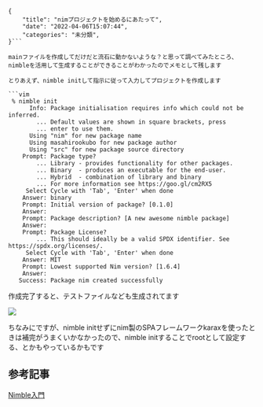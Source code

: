 ```metadata
{
    "title": "nimプロジェクトを始めるにあたって",
    "date": "2022-04-06T15:07:44",
    "categories": "未分類",
}```

mainファイルを作成してだけだと流石に動かないような？と思って調べてみたところ、nimbleを活用して生成することができることがわかったのでメモとして残します

とりあえず、nimble initして指示に従って入力してプロジェクトを作成します

```vim
 % nimble init
      Info: Package initialisation requires info which could not be inferred.
        ... Default values are shown in square brackets, press
        ... enter to use them.
      Using "nim" for new package name
      Using masahirookubo for new package author
      Using "src" for new package source directory
    Prompt: Package type?
        ... Library - provides functionality for other packages.
        ... Binary  - produces an executable for the end-user.
        ... Hybrid  - combination of library and binary
        ... For more information see https://goo.gl/cm2RX5
     Select Cycle with 'Tab', 'Enter' when done
    Answer: binary
    Prompt: Initial version of package? [0.1.0]
    Answer:
    Prompt: Package description? [A new awesome nimble package]
    Answer:
    Prompt: Package License?
        ... This should ideally be a valid SPDX identifier. See https://spdx.org/licenses/.
     Select Cycle with 'Tab', 'Enter' when done
    Answer: MIT
    Prompt: Lowest supported Nim version? [1.6.4]
    Answer:
   Success: Package nim created successfully
```

作成完了すると、テストファイルなども生成されてます

![](./Screen-Shot-2022-04-06-at-12.02.12-644x390.png)

ちなみにですが、nimble initせずにnim製のSPAフレームワークkaraxを使ったときは補完がうまくいかなかったので、nimble initすることでrootとして設定する、とかもやっているかもです

## 参考記事

[Nimble入門](https://qiita.com/nemui-fujiu/items/2a959bd6cbfe7ff35528)

